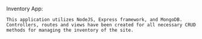 Inventory App:

    This application utilizes NodeJS, Express framework, and MongoDB. Controllers, routes and views have been created for all necessary CRUD methods for managing the inventory of the site.